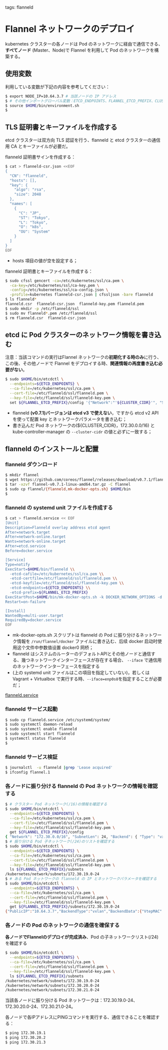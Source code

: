 <!-- toc -->

tags: flanneld

# Flannel ネットワークのデプロイ

kubernetes クラスターの各ノードは Pod のネットワークに経由で通信できる、**すべてノード** (Master、Node)で Flannel を利用して Pod のネットワークを構築する。

## 使用変数

利用している変数が下記の内容を参考してください：

``` bash
$ export NODE_IP=10.64.3.7 # 当該ノードの IP アドレス
$ # その他インポートグローバル変数：ETCD_ENDPOINTS、FLANNEL_ETCD_PREFIX、CLUSTER_CIDR
$ source $HOME/bin/environment.sh
$
```

## TLS 証明書とキーファイルを作成する

etcd クラスターは双方向 TLS 認証を行う、flanneld と etcd クラスターの通信用 CA とキーファイルが必要だ。

flanneld 証明書サインを作成する：

``` bash
$ cat > flanneld-csr.json <<EOF
{
  "CN": "flanneld",
  "hosts": [],
  "key": {
    "algo": "rsa",
    "size": 2048
  },
  "names": [
    {
      "C": "JP",
      "ST": "Tokyo",
      "L": "Tokyo",
      "O": "k8s",
      "OU": "System"
    }
  ]
}
EOF
```

+ hosts 項目の値が空を設定する；

flanneld 証明書とキーファイルを作成する：

``` bash
$ sudo cfssl gencert -ca=/etc/kubernetes/ssl/ca.pem \
  -ca-key=/etc/kubernetes/ssl/ca-key.pem \
  -config=/etc/kubernetes/ssl/ca-config.json \
  -profile=kubernetes flanneld-csr.json | cfssljson -bare flanneld
$ ls flanneld*
flanneld.csr  flanneld-csr.json  flanneld-key.pem flanneld.pem
$ sudo mkdir -p /etc/flanneld/ssl
$ sudo mv flanneld*.pem /etc/flanneld/ssl
$ rm flanneld.csr  flanneld-csr.json
```

## etcd に Pod クラスターのネットワーク情報を書き込む

注意：当該コマンドの実行はFlannel ネットワークの**初期化する時のみ**に行う、この後、その他ノードで Flannel をデプロイする時、**関連情報の再度書き込む必要がない**。

``` bash
$ sudo $HOME/bin/etcdctl \
  --endpoints=${ETCD_ENDPOINTS} \
  --ca-file=/etc/kubernetes/ssl/ca.pem \
  --cert-file=/etc/flanneld/ssl/flanneld.pem \
  --key-file=/etc/flanneld/ssl/flanneld-key.pem \
  set ${FLANNEL_ETCD_PREFIX}/config '{"Network":"'${CLUSTER_CIDR}'", "SubnetLen": 24, "Backend": {"Type": "vxlan"}}'
```

+ flanneld **(v0.7.1)バージョンは etcd v3 で使えない**，ですから etcd v2 API を使って配置 key とネットワークパラメータを書き込む；
+ 書き込んだ Pod ネットワークの(${CLUSTER_CIDR}，172.30.0.0/16) と kube-controller-manager の `--cluster-cidr` の値と必ずに一致する；

## flanneld のインストールと配置

### flanneld ダウンロード

``` bash
$ mkdir flannel
$ wget https://github.com/coreos/flannel/releases/download/v0.7.1/flannel-v0.7.1-linux-amd64.tar.gz
$ tar -xzvf flannel-v0.7.1-linux-amd64.tar.gz -C flannel
$ sudo cp flannel/{flanneld,mk-docker-opts.sh} $HOME/bin
$
```

### flanneld の systemd unit ファイルを作成する

``` bash
$ cat > flanneld.service << EOF
[Unit]
Description=Flanneld overlay address etcd agent
After=network.target
After=network-online.target
Wants=network-online.target
After=etcd.service
Before=docker.service

[Service]
Type=notify
ExecStart=$HOME/bin/flanneld \\
  -etcd-cafile=/etc/kubernetes/ssl/ca.pem \\
  -etcd-certfile=/etc/flanneld/ssl/flanneld.pem \\
  -etcd-keyfile=/etc/flanneld/ssl/flanneld-key.pem \\
  -etcd-endpoints=${ETCD_ENDPOINTS} \\
  -etcd-prefix=${FLANNEL_ETCD_PREFIX}
ExecStartPost=$HOME/bin/mk-docker-opts.sh -k DOCKER_NETWORK_OPTIONS -d /run/flannel/docker
Restart=on-failure

[Install]
WantedBy=multi-user.target
RequiredBy=docker.service
EOF
```

+ mk-docker-opts.sh スクリプトは flanneld の Pod に振り分けるネットワーク情報を `/run/flannel/docker` ファイルに書き込む、后续 docker 启动时使用这个文件中参数值设置 docker0 网桥；
+ flanneld はシステムのルーターのデフォルトAPIとその他ノードと通信する、幾つネットワークインターフェースが存在する場合、 `--iface` で通信用のネットワークインターフェースを指定する
+ (上の systemd unit ファイルはこの項目を指定していない)，若しくは Vagrant + Virtualbox で実行する時、`--iface=enp0s8`を指定することが必要だ；

 [flanneld.service](https://github.com/it2911/deploy_kubernetes_cluster/blob/master/systemd/flanneld.service)

### flanneld サービス起動

``` bash
$ sudo cp flanneld.service /etc/systemd/system/
$ sudo systemctl daemon-reload
$ sudo systemctl enable flanneld
$ sudo systemctl start flanneld
$ systemctl status flanneld
$
```

### flanneld サービス検証

``` bash
$ journalctl  -u flanneld |grep 'Lease acquired'
$ ifconfig flannel.1
```

### 各ノードに振り分ける flanneld の Pod ネットワークの情報を確認する

``` bash
$ # クラスター Pod ネットワーク(/16)の情報を確認する
$ sudo $HOME/bin/etcdctl \
  --endpoints=${ETCD_ENDPOINTS} \
  --ca-file=/etc/kubernetes/ssl/ca.pem \
  --cert-file=/etc/flanneld/ssl/flanneld.pem \
  --key-file=/etc/flanneld/ssl/flanneld-key.pem \
  get ${FLANNEL_ETCD_PREFIX}/config
{ "Network": "172.30.0.0/16", "SubnetLen": 24, "Backend": { "Type": "vxlan" } }
$ # 振り分ける Pod 子ネットワーク(/24)のリストを確認する
$ sudo $HOME/bin/etcdctl \
  --endpoints=${ETCD_ENDPOINTS} \
  --ca-file=/etc/kubernetes/ssl/ca.pem \
  --cert-file=/etc/flanneld/ssl/flanneld.pem \
  --key-file=/etc/flanneld/ssl/flanneld-key.pem \
  ls ${FLANNEL_ETCD_PREFIX}/subnets
/kubernetes/network/subnets/172.30.19.0-24
$ # ある Pod ネットワークの flanneld の IP とネットワークパラメータを確認する
$ sudo $HOME/bin/etcdctl \
  --endpoints=${ETCD_ENDPOINTS} \
  --ca-file=/etc/kubernetes/ssl/ca.pem \
  --cert-file=/etc/flanneld/ssl/flanneld.pem \
  --key-file=/etc/flanneld/ssl/flanneld-key.pem \
  get ${FLANNEL_ETCD_PREFIX}/subnets/172.30.19.0-24
{"PublicIP":"10.64.3.7","BackendType":"vxlan","BackendData":{"VtepMAC":"d6:51:2e:80:5c:69"}}
```

### 各ノードの Pod のネットワークの通信を確保する

**各ノードでFlannelのデプロイが完成済み**、Pod の子ネットワークリスト(/24)を確認する

``` bash
$ sudo $HOME/bin/etcdctl \
  --endpoints=${ETCD_ENDPOINTS} \
  --ca-file=/etc/kubernetes/ssl/ca.pem \
  --cert-file=/etc/flanneld/ssl/flanneld.pem \
  --key-file=/etc/flanneld/ssl/flanneld-key.pem \
  ls ${FLANNEL_ETCD_PREFIX}/subnets
/kubernetes/network/subnets/172.30.19.0-24
/kubernetes/network/subnets/172.30.20.0-24
/kubernetes/network/subnets/172.30.21.0-24
```

当該各ノードに振り分ける Pod ネットワークは：172.30.19.0-24、172.30.20.0-24、172.30.21.0-24。

各ノードで各IPアドレスにPINGコマンドを実行する、通信できることを確認する：

``` bash
$ ping 172.30.19.1
$ ping 172.30.20.2
$ ping 172.30.21.3
```
